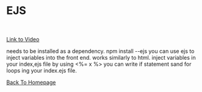 # EJS
<br>

[Link to Video](https://www.youtube.com/playlist?list=PL7sCSgsRZ-slYARh3YJIqPGZqtGVqZRGt)
<br>

needs to be installed as a dependency. npm install --ejs
you can use ejs to inject variables into the front end.
works similarly to html.
inject variables in your index,ejs file by using <%= x %>
you can write if statement sand for loops ing your index.ejs file.
<br>

[Back To Homepage](https://leethomas13.github.io/201-reading-notes/)